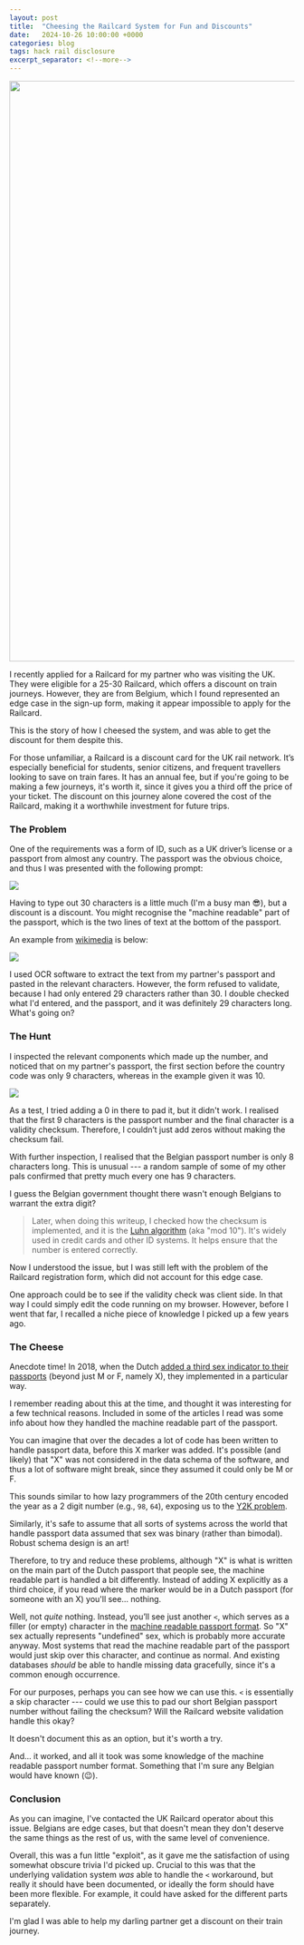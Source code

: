```yaml
---
layout: post
title:  "Cheesing the Railcard System for Fun and Discounts"
date:   2024-10-26 10:00:00 +0000
categories: blog
tags: hack rail disclosure
excerpt_separator: <!--more-->
---
```


<img src="{{site.url}}/assets/headers/2024-10-rail_cheese.png" width="1024">

I recently applied for a Railcard for my partner who was visiting the UK.
They were eligible for a 25-30 Railcard, which offers a discount on train journeys.
However, they are from Belgium, which I found represented an edge case in the sign-up form, making it appear impossible to apply for the Railcard.

This is the story of how I cheesed the system, and was able to get the discount for them despite this.

<!--more-->

For those unfamiliar, a Railcard is a discount card for the UK rail network. It’s especially beneficial for students, senior citizens, and frequent travellers looking to save on train fares.
It has an annual fee, but if you're going to be making a few journeys, it's worth it, since it gives you a third off the price of your ticket.
The discount on this journey alone covered the cost of the Railcard, making it a worthwhile investment for future trips.

### The Problem

One of the requirements was a form of ID, such as a UK driver’s license or a passport from almost any country. The passport was the obvious choice, and thus I was presented with the following prompt:

<img src="{{site.url}}/assets/pics/2024-10-railcard.jpg">

Having to type out 30 characters is a little much (I'm a busy man 😎), but a discount is a discount.
You might recognise the "machine readable" part of the passport, which is the two lines of text at the bottom of the passport.

An example from [wikimedia](https://commons.wikimedia.org/wiki/File:Argentine_Passport_for_Argentinian-Foreigners_citizens.png) is below:

<img src="{{site.url}}/assets/pics/2024-10-passport_example.png ">

I used OCR software to extract the text from my partner's passport and pasted in the relevant characters.
However, the form refused to validate, because I had only entered 29 characters rather than 30.
I double checked what I'd entered, and the passport, and it was definitely 29 characters long.
What's going on?

### The Hunt

I inspected the relevant components which made up the number, and noticed that on my partner's passport, the first section before the country code was only 9 characters, whereas in the example given it was 10.

<img src="{{site.url}}/assets/pics/2024-10-railcard_2.jpg">

As a test, I tried adding a 0 in there to pad it, but it didn't work.
I realised that the first 9 characters is the passport number and the final character is a validity checksum.
Therefore, I couldn’t just add zeros without making the checksum fail.

With further inspection, I realised that the Belgian passport number is only 8 characters long.
This is unusual --- a random sample of some of my other pals confirmed that pretty much every one has 9 characters.

I guess the Belgian government thought there wasn't enough Belgians to warrant the extra digit?

> Later, when doing this writeup, I checked how the checksum is implemented, and it is the [Luhn algorithm](https://en.wikipedia.org/wiki/Luhn_algorithm) (aka "mod 10").  It's widely used in credit cards and other ID systems. It helps ensure that the number is entered correctly.

Now I understood the issue, but I was still left with the problem of the Railcard registration form, which did not account for this edge case.

One approach could be to see if the validity check was client side.
In that way I could simply edit the code running on my browser.
However, before I went that far, I recalled a niche piece of knowledge I picked up a few years ago.

### The Cheese

Anecdote time!
In 2018, when the Dutch [added a third sex indicator to their passports](https://www.independent.co.uk/travel/netherlands-gender-neutral-passport-sex-dutch-leonne-zeegers-a8592091.html) (beyond just M or F, namely X), they implemented in a particular way.

I remember reading about this at the time, and thought it was interesting for a few technical reasons.
Included in some of the articles I read was some info about how they handled the machine readable part of the passport.

You can imagine that over the decades a lot of code has been written to handle passport data, before this X marker was added.
It's possible (and likely) that "X" was not considered in the data schema of the software, and thus a lot of software might break, since they assumed it could only be M or F.

This sounds similar to how lazy programmers of the 20th century encoded the year as a 2 digit number (e.g., `98`, `64`), exposing us to the [Y2K problem](https://en.wikipedia.org/wiki/Year_2000_problem).

Similarly, it's safe to assume that all sorts of systems across the world that handle passport data assumed that sex was binary (rather than bimodal).
Robust schema design is an art!

Therefore, to try and reduce these problems, although "X" is what is written on the main part of the Dutch passport that people see, the machine readable part is handled a bit differently.
Instead of adding X explicitly as a third choice, if you read where the marker would be in a Dutch passport (for someone with an X) you'll see... nothing.

Well, not _quite_ nothing.
Instead, you’ll see just another `<`, which serves as a filler (or empty) character in the [machine readable passport format](https://en.wikipedia.org/wiki/Machine-readable_passport).
So "X" sex actually represents "undefined" sex, which is probably more accurate anyway.
Most systems that read the machine readable part of the passport would just skip over this character, and continue as normal.
And existing databases _should_ be able to handle missing data gracefully, since it's a common enough occurrence.

For our purposes, perhaps you can see how we can use this.
`<` is essentially a skip character --- could we use this to pad our short Belgian passport number without failing the checksum?
Will the Railcard website validation handle this okay?

It doesn't document this as an option, but it's worth a try.

And... it worked, and all it took was some knowledge of the machine readable passport number format.
Something that I'm sure any Belgian would have known (😉).

### Conclusion

As you can imagine, I've contacted the UK Railcard operator about this issue.
Belgians are edge cases, but that doesn't mean they don't deserve the same things as the rest of us, with the same level of convenience.

Overall, this was a fun little "exploit", as it gave me the satisfaction of using somewhat obscure trivia I'd picked up.
Crucial to this was that the underlying validation system _was_ able to handle the `<` workaround, but really it should have been documented, or ideally the form should have been more flexible.
For example, it could have asked for the different parts separately.

I'm glad I was able to help my darling partner get a discount on their train journey.
